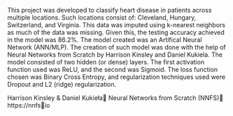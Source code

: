 This project was developed to classify heart disease in patients across multiple locations. Such locations consist of: 
Cleveland, Hungary, Switzerland, and Virginia. This data was imputed using k-nearest neighbors as much of the data
was missing. Given this, the testing accuracy achieved in the model was 86.2%. The model created was an Artifical
Neural Network (ANN/MLP). The creation of such model was done with the help of Neural Networks from Scratch by
Harrison Kinsley and Daniel Kukiela. The model consisted of two hidden (or dense) layers. The first activation
function used was ReLU, and the second was Sigmoid. The loss function chosen was Binary Cross Entropy, and
regularization techniques used were Dropout and L2 (ridge) regularization.

Harrison Kinsley & Daniel Kukieła Neural Networks from Scratch (NNFS) https://nnfsio

